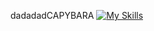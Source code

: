 dadadadCAPYBARA
[![My Skills](https://skillicons.dev/icons?i=java,Spring,Kafka,PostgreSQL,RedisHibernate)](https://skillicons.dev)
